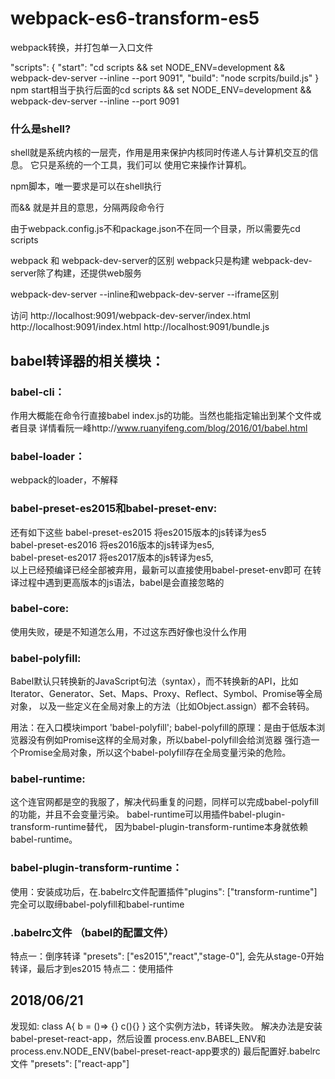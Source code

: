 # webpack-es6-transform-es5
webpack转换，并打包单一入口文件

"scripts": {
    "start": "cd scripts && set NODE_ENV=development && webpack-dev-server --inline --port 9091",
    "build": "node scrpits/build.js"
}
npm start相当于执行后面的cd scripts && set NODE_ENV=development && webpack-dev-server --inline --port 9091

### 什么是shell?
shell就是系统内核的一层壳，作用是用来保护内核同时传递人与计算机交互的信息。
它只是系统的一个工具，我们可以 使用它来操作计算机。

npm脚本，唯一要求是可以在shell执行

而&& 就是并且的意思，分隔两段命令行

由于webpack.config.js不和package.json不在同一个目录，所以需要先cd scripts

webpack 和 webpack-dev-server的区别
webpack只是构建
webpack-dev-server除了构建，还提供web服务

webpack-dev-server --inline和webpack-dev-server --iframe区别

访问
http://localhost:9091/webpack-dev-server/index.html
http://localhost:9091/index.html
http://localhost:9091/bundle.js



## babel转译器的相关模块：

### babel-cli：
作用大概能在命令行直接babel index.js的功能。当然也能指定输出到某个文件或者目录
详情看阮一峰http://www.ruanyifeng.com/blog/2016/01/babel.html

### babel-loader：
webpack的loader，不解释

### babel-preset-es2015和babel-preset-env:
还有如下这些
babel-preset-es2015 将es2015版本的js转译为es5</br>
babel-preset-es2016 将es2016版本的js转译为es5,</br>
babel-preset-es2017 将es2017版本的js转译为es5,</br>
以上已经预编译已经全部被弃用，最新可以直接使用babel-preset-env即可
在转译过程中遇到更高版本的js语法，babel是会直接忽略的

### babel-core:
使用失败，硬是不知道怎么用，不过这东西好像也没什么作用

### babel-polyfill:
Babel默认只转换新的JavaScript句法（syntax），而不转换新的API，比如
Iterator、Generator、Set、Maps、Proxy、Reflect、Symbol、Promise等全局对象，
以及一些定义在全局对象上的方法（比如Object.assign）都不会转码。

用法：在入口模块import 'babel-polyfill';
babel-polyfill的原理：是由于低版本浏览器没有例如Promise这样的全局对象，所以babel-polyfill会给浏览器
强行造一个Promise全局对象，所以这个babel-polyfill存在全局变量污染的危险。

### babel-runtime:
这个连官网都是空的我服了，解决代码重复的问题，同样可以完成babel-polyfill的功能，并且不会变量污染。
babel-runtime可以用插件babel-plugin-transform-runtime替代，
因为babel-plugin-transform-runtime本身就依赖babel-runtime。

### babel-plugin-transform-runtime：
使用：安装成功后，在.babelrc文件配置插件"plugins": ["transform-runtime"]
完全可以取缔babel-polyfill和babel-runtime

### .babelrc文件  （babel的配置文件）
特点一：倒序转译
"presets": ["es2015","react","stage-0"],
会先从stage-0开始转译，最后才到es2015
特点二：使用插件

## 2018/06/21
发现如:
class A{
    b = ()=> {}
    c(){}
}
这个实例方法b，转译失败。
解决办法是安装babel-preset-react-app，然后设置
process.env.BABEL_ENV和process.env.NODE_ENV(babel-preset-react-app要求的)
最后配置好.babelrc文件    "presets": ["react-app"]



